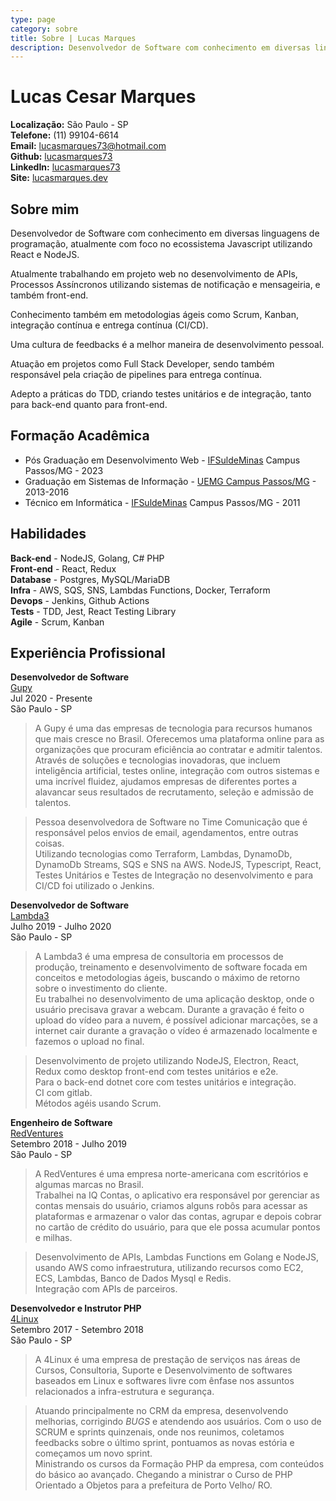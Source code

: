 ```yaml
---
type: page
category: sobre
title: Sobre | Lucas Marques
description: Desenvolvedor de Software com conhecimento em diversas linguagens de programação, atualmente com foco no ecossistema Javascript utilizando React e NodeJS.
---
```


# Lucas Cesar Marques

**Localização:** São Paulo - SP  
**Telefone:** (11) 99104-6614  
**Email:** lucasmarques73@hotmail.com  
**Github:** [lucasmarques73](https://github.com/lucasmarques73)  
**LinkedIn:** [lucasmarques73](https://www.linkedin.com/in/lucasmarques73/)  
**Site:** [lucasmarques.dev](https://www.lucasmarques.dev)

## Sobre mim

Desenvolvedor de Software com conhecimento em diversas linguagens de programação, atualmente com foco no ecossistema Javascript utilizando React e NodeJS.

Atualmente trabalhando em projeto web no desenvolvimento de APIs, Processos Assíncronos utilizando sistemas de notificação e mensageiria, e também front-end.

Conhecimento também em metodologias ágeis como Scrum, Kanban, integração contínua e entrega contínua (CI/CD).

Uma cultura de feedbacks é a melhor maneira de desenvolvimento pessoal.

Atuação em projetos como Full Stack Developer, sendo também responsável pela criação de pipelines para entrega contínua.

Adepto a práticas do TDD, criando testes unitários e de integração, tanto para back-end quanto para front-end.

## Formação Acadêmica

- Pós Graduação em Desenvolvimento Web - [IFSuldeMinas](https://www.pas.ifsuldeminas.edu.br/) Campus Passos/MG - 2023
- Graduação em Sistemas de Informação - [UEMG Campus Passos/MG](http://www.uemg.br/graduacao/cursos2/course/sistemas-de-informacao) - 2013-2016
- Técnico em Informática - [IFSuldeMinas](https://www.pas.ifsuldeminas.edu.br/) Campus Passos/MG - 2011

## Habilidades

**Back-end** - NodeJS, Golang, C# PHP  
**Front-end** - React, Redux  
**Database** - Postgres, MySQL/MariaDB  
**Infra** - AWS, SQS, SNS, Lambdas Functions, Docker, Terraform  
**Devops** - Jenkins, Github Actions  
**Tests** - TDD, Jest, React Testing Library  
**Agile** - Scrum, Kanban

## Experiência Profissional

**Desenvolvedor de Software**  
[Gupy](https://www.gupy.io/)  
Jul 2020 - Presente  
São Paulo - SP

> A Gupy é uma das empresas de tecnologia para recursos humanos que mais cresce no Brasil. Oferecemos uma plataforma online para as organizações que procuram eficiência ao contratar e admitir talentos.  
> Através de soluções e tecnologias inovadoras, que incluem inteligência artificial, testes online, integração com outros sistemas e uma incrível fluidez, ajudamos empresas de diferentes portes a alavancar seus resultados de recrutamento, seleção e admissão de talentos.

> Pessoa desenvolvedora de Software no Time Comunicação que é responsável pelos envios de email, agendamentos, entre outras coisas.  
> Utilizando tecnologias como Terraform, Lambdas, DynamoDb, DynamoDb Streams, SQS e SNS na AWS. NodeJS, Typescript, React, Testes Unitários e Testes de Integração no desenvolvimento e para CI/CD foi utilizado o Jenkins.

**Desenvolvedor de Software**  
[Lambda3](https://www.lambda3.com.br/)  
Julho 2019 - Julho 2020  
São Paulo - SP

> A Lambda3 é uma empresa de consultoria em processos de produção, treinamento e desenvolvimento de software focada em conceitos e metodologias ágeis, buscando o máximo de retorno sobre o investimento do cliente.  
> Eu trabalhei no desenvolvimento de uma aplicação desktop, onde o usuário precisava gravar a webcam.
> Durante a gravação é feito o upload do vídeo para a nuvem, é possível adicionar marcações, se a internet cair durante a gravação o vídeo é armazenado localmente e fazemos o upload no final.

> Desenvolvimento de projeto utilizando NodeJS, Electron, React, Redux como desktop front-end com testes unitários e e2e.  
> Para o back-end dotnet core com testes unitários e integração.  
> CI com gitlab.  
> Métodos agéis usando Scrum.

**Engenheiro de Software**  
[RedVentures](https://www.redventures.com/)  
Setembro 2018 - Julho 2019  
São Paulo - SP

> A RedVentures é uma empresa norte-americana com escritórios e algumas marcas no Brasil.  
> Trabalhei na IQ Contas, o aplicativo era responsável por gerenciar as contas mensais do usuário, criamos alguns robôs para acessar as plataformas e armazenar o valor das contas, agrupar e depois cobrar no cartão de crédito do usuário, para que ele possa acumular pontos e milhas.

> Desenvolvimento de APIs, Lambdas Functions em Golang e NodeJS, usando AWS como infraestrutura, utilizando recursos como EC2, ECS, Lambdas, Banco de Dados Mysql e Redis.  
> Integração com APIs de parceiros.

**Desenvolvedor e Instrutor PHP**  
[4Linux](https://www.4linux.com.br/)  
Setembro 2017 - Setembro 2018  
São Paulo - SP

> A 4Linux é uma empresa de prestação de serviços nas áreas de Cursos, Consultoria, Suporte e Desenvolvimento de softwares baseados em Linux e softwares livre com ênfase nos assuntos relacionados a infra-estrutura e segurança.

> Atuando principalmente no CRM da empresa, desenvolvendo melhorias, corrigindo _BUGS_ e atendendo aos usuários. Com o uso de SCRUM e sprints quinzenais, onde nos reunimos, coletamos feedbacks sobre o último sprint, pontuamos as novas estória e começamos um novo sprint.  
> Ministrando os cursos da Formação PHP da empresa, com conteúdos do básico ao avançado. Chegando a ministrar o Curso de PHP Orientado a Objetos para a prefeitura de Porto Velho/ RO.
